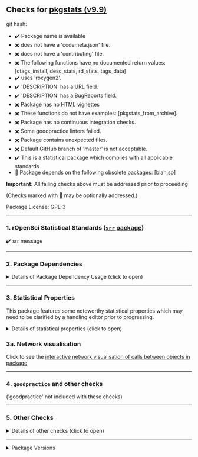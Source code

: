 ## Checks for [pkgstats (v9.9)](https://github.com/ropensci-review-tools/pkgstats)

git hash: [](https://github.com/ropensci-review-tools/pkgstats/tree/)

- :heavy_check_mark: Package name is available
- :heavy_multiplication_x: does not have a 'codemeta.json' file.
- :heavy_multiplication_x: does not have a 'contributing' file.
- :heavy_multiplication_x: The following functions have no documented return values: [ctags_install, desc_stats, rd_stats, tags_data]
- :heavy_check_mark: uses 'roxygen2'.
- :heavy_check_mark: 'DESCRIPTION' has a URL field.
- :heavy_check_mark: 'DESCRIPTION' has a BugReports field.
- :heavy_multiplication_x: Package has no HTML vignettes
- :heavy_multiplication_x: These functions do not have examples: [pkgstats_from_archive].
- :heavy_multiplication_x:  Package has no continuous integration checks.
- :heavy_multiplication_x: Some goodpractice linters failed.
- :heavy_multiplication_x: Package contains unexpected files.
- :heavy_multiplication_x: Default GitHub branch of 'master' is not acceptable.
- :heavy_check_mark: This is a statistical package which complies with all applicable standards
- :eyes: Package depends on the following obsolete packages: [blah,sp]

**Important:** All failing checks above must be addressed prior to proceeding

(Checks marked with :eyes: may be optionally addressed.)


Package License: GPL-3

---

### 1. rOpenSci Statistical Standards ([`srr` package](https://github.com/ropensci-review-tools/srr))



:heavy_check_mark: srr message



---


### 2. Package Dependencies

<details>
<summary>Details of Package Dependency Usage (click to open)</summary>
<p>

The table below tallies all function calls to all packages ('ncalls'), both internal (r-base + recommended, along with the package itself), and external (imported and suggested packages). 'NA' values indicate packages to which no identified calls to R functions could be found. Note that these results are generated by an automated code-tagging system which may not be entirely accurate.

|type       |package    | ncalls|
|:----------|:----------|------:|
|internal   |base       |    447|
|internal   |pkgstats   |     99|
|internal   |stats      |     16|
|internal   |graphics   |     10|
|internal   |utils      |     10|
|internal   |tools      |      2|
|imports    |sys        |     13|
|imports    |readr      |      8|
|imports    |brio       |      7|
|imports    |dplyr      |      7|
|imports    |withr      |      5|
|imports    |fs         |      4|
|imports    |igraph     |      3|
|imports    |checkmate  |     NA|
|imports    |methods    |     NA|
|suggests   |visNetwork |      3|
|suggests   |hms        |      1|
|suggests   |pbapply    |      1|
|suggests   |knitr      |     NA|
|suggests   |pkgbuild   |     NA|
|suggests   |Rcpp       |     NA|
|suggests   |rmarkdown  |     NA|
|suggests   |roxygen2   |     NA|
|suggests   |testthat   |     NA|
|linking_to |cpp11      |     NA|

Click below for tallies of functions used in each package. Locations of each call within this package may be generated locally by running 's <- pkgstats::pkgstats(<path/to/repo>)', and examining the 'external_calls' table.



**NOTE:** Some imported packages appear to have no associated function calls; please ensure with author that these 'Imports' are listed appropriately.


</p></details>

---


### 3. Statistical Properties

This package features some noteworthy statistical properties which may need to be clarified by a handling editor prior to progressing.

<details>
<summary>Details of statistical properties (click to open)</summary>
<p>

The package has:

- code in C++ (9% in 3 files) and R (91% in 19 files)
- 1 authors
- no  vignette
- no internal data file
- 9 imported packages
- 11 exported functions (median 43 lines of code)
- 120 non-exported functions in R (median 21 lines of code)
- 12 R functions (median 16 lines of code)

---

Statistical properties of package structure as distributional percentiles in relation to all current CRAN packages
The following terminology is used:

- `loc` = "Lines of Code"
- `fn` = "function"
- `exp`/`not_exp` = exported / not exported

All parameters are explained as tooltips in the locally-rendered HTML version of this report generated by [the `checks_to_markdown()` function](https://docs.ropensci.org/pkgcheck/reference/checks_to_markdown.html)


The final measure (`fn_call_network_size`) is the total number of calls between functions (in R), or more abstract relationships between code objects in other languages. Values are flagged as "noteworthy" when they lie in the upper or lower 5th percentile.

|measure                 | value| percentile|noteworthy |
|:-----------------------|-----:|----------:|:----------|
|files_R                 |    19|       79.5|           |
|files_src               |     3|       85.4|           |
|files_vignettes         |     0|        0.0|TRUE       |
|files_tests             |     7|       85.6|           |
|loc_R                   |  2698|       88.7|           |
|loc_src                 |   277|       34.4|           |
|loc_tests               |   266|       61.0|           |
|num_vignettes           |     0|        0.0|TRUE       |
|n_fns_r                 |   131|       82.3|           |
|n_fns_r_exported        |    11|       49.4|           |
|n_fns_r_not_exported    |   120|       86.6|           |
|n_fns_src               |    12|       42.5|           |
|n_fns_per_file_r        |     4|       59.9|           |
|n_fns_per_file_src      |     4|       47.5|           |
|num_params_per_fn       |     1|        1.7|TRUE       |
|loc_per_fn_r            |    23|       66.5|           |
|loc_per_fn_r_exp        |    43|       75.4|           |
|loc_per_fn_r_not_exp    |    22|       67.4|           |
|loc_per_fn_src          |    16|       56.9|           |
|rel_whitespace_R        |    19|       88.6|           |
|rel_whitespace_src      |    24|       44.2|           |
|rel_whitespace_tests    |    27|       64.5|           |
|doclines_per_fn_exp     |    31|       36.1|           |
|doclines_per_fn_not_exp |     0|        0.0|TRUE       |
|fn_call_network_size    |   111|       80.8|           |

---

</p></details>


### 3a. Network visualisation

Click to see the [interactive network visualisation of calls between objects in package](network.html)

---

### 4. `goodpractice` and other checks

('goodpractice' not included with these checks)

---

### 5. Other Checks

<details>
<summary>Details of other checks (click to open)</summary>
<p>


:heavy_multiplication_x: Package contains the following unexpected files:

- a
- b


:heavy_multiplication_x: Package contains the following (potentially) obsolete packages:

- blah
- sp
- rgdal


See our [Recommended Scaffolding](https://devguide.ropensci.org/building.html?q=scaffol#recommended-scaffolding) for alternatives.


</p>
</details>


---

<details>
<summary>Package Versions</summary>
<p>

|package  |version |
|:--------|:------|
|pkgstats |42    |
|pkgcheck |42    |

</p>
</details>
